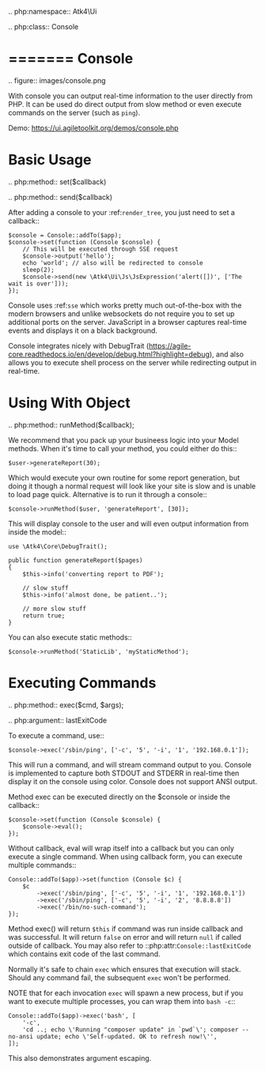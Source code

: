 .. php:namespace:: Atk4\Ui

.. php:class:: Console

=======
Console
=======

.. figure:: images/console.png

With console you can output real-time information to the user directly from PHP. It can
be used do direct output from slow method or even execute commands on the server (such as `ping`).


Demo: https://ui.agiletoolkit.org/demos/console.php


Basic Usage
===========

.. php:method:: set($callback)

.. php:method:: send($callback)


After adding a console to your :ref:`render_tree`, you just need to set a callback::

    $console = Console::addTo($app);
    $console->set(function (Console $console) {
        // This will be executed through SSE request
        $console->output('hello');
        echo 'world'; // also will be redirected to console
        sleep(2);
        $console->send(new \Atk4\Ui\Js\JsExpression('alert([])', ['The wait is over']));
    });

Console uses :ref:`sse` which works pretty much out-of-the-box with the modern browsers and unlike websockets
do not require you to set up additional ports on the server. JavaScript in a browser captures real-time
events and displays it on a black background.

Console integrates nicely with DebugTrait (https://agile-core.readthedocs.io/en/develop/debug.html?highlight=debug),
and also allows you to execute shell process on the server while redirecting output in real-time.

Using With Object
=================

.. php:method:: runMethod($callback);

We recommend that you pack up your busineess logic into your Model methods. When it's time to call your method,
you could either do this::

    $user->generateReport(30);

Which would execute your own routine for some report generation, but doing it though a normal request will look like
your site is slow and is unable to load page quick. Alternative is to run it through a console::

    $console->runMethod($user, 'generateReport', [30]);

This will display console to the user and will even output information from inside the model::


    use \Atk4\Core\DebugTrait();

    public function generateReport($pages)
    {
        $this->info('converting report to PDF');

        // slow stuff
        $this->info('almost done, be patient..');

        // more slow stuff
        return true;
    }

You can also execute static methods::

    $console->runMethod('StaticLib', 'myStaticMethod');

Executing Commands
==================

.. php:method:: exec($cmd, $args);

.. php:argument:: lastExitCode

To execute a command, use::

    $console->exec('/sbin/ping', ['-c', '5', '-i', '1', '192.168.0.1']);

This will run a command, and will stream command output to you. Console is implemented to capture both STDOUT and STDERR in
real-time then display it on the console using color. Console does not support ANSI output.

Method exec can be executed directly on the $console or inside the callback::

    $console->set(function (Console $console) {
        $console->eval();
    });

Without callback, eval will wrap itself into a callback but you can only execute a single command. When using callback
form, you can execute multiple commands::

    Console::addTo($app)->set(function (Console $c) {
        $c
            ->exec('/sbin/ping', ['-c', '5', '-i', '1', '192.168.0.1'])
            ->exec('/sbin/ping', ['-c', '5', '-i', '2', '8.8.8.8'])
            ->exec('/bin/no-such-command');
    });

Method exec() will return `$this` if command was run inside callback and was successful. It will return `false` on error
and will return `null` if called outside of callback. You may also refer to ::php:attr:`Console::lastExitCode` which
contains exit code of the last command.

Normally it's safe to chain `exec` which ensures that execution will stack. Should any command fail, the subsequent
`exec` won't be performed.

NOTE that for each invocation `exec` will spawn a new process, but if you want to execute multiple processes, you
can wrap them into `bash -c`::

    Console::addTo($app)->exec('bash', [
        '-c',
        'cd ..; echo \'Running "composer update" in `pwd`\'; composer --no-ansi update; echo \'Self-updated. OK to refresh now!\'',
    ]);

This also demonstrates argument escaping.
